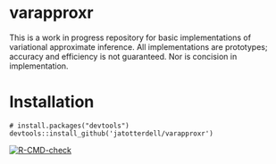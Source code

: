 # varapproxr

This is a work in progress repository for basic implementations of variational approximate inference.
All implementations are prototypes; accuracy and efficiency is not guaranteed.
Nor is concision in implementation.

# Installation

```
# install.packages("devtools")
devtools::install_github('jatotterdell/varapproxr')
```

<!-- badges: start -->
[![R-CMD-check](https://github.com/jatotterdell/varapproxr/workflows/R-CMD-check/badge.svg)](https://github.com/jatotterdell/varapproxr/actions)
<!-- badges: end -->
